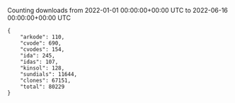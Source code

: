 
Counting downloads from 2022-01-01 00:00:00+00:00 UTC to 2022-06-16 00:00:00+00:00 UTC

```
{
    "arkode": 110,
    "cvode": 690,
    "cvodes": 154,
    "ida": 245,
    "idas": 107,
    "kinsol": 128,
    "sundials": 11644,
    "clones": 67151,
    "total": 80229
}
```
